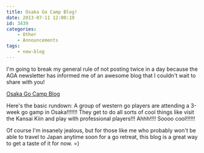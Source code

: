 ```yaml
---
title: Osaka Go Camp Blog!
date: 2013-07-11 12:00:19
id: 3439
categories:
	- Other
	- Announcements
tags:
	- new-blog
---
```


I'm going to break my general rule of not posting twice in a day because the AGA newsletter has informed me of an awesome blog that I couldn't wait to share with you!

[Osaka Go Camp Blog](http://osakago.blogspot.com)

Here's the basic rundown: A group of western go players are attending a 3-week go gamp in Osaka!!!!!!! They get to do all sorts of cool things like visit the Kansai Kiin and play with professional players!!! Ahhh!!!! Soooo cool!!!!!!

Of course I'm insanely jealous, but for those like me who probably won't be able to travel to Japan anytime soon for a go retreat, this blog is a great way to get a taste of it for now. =)